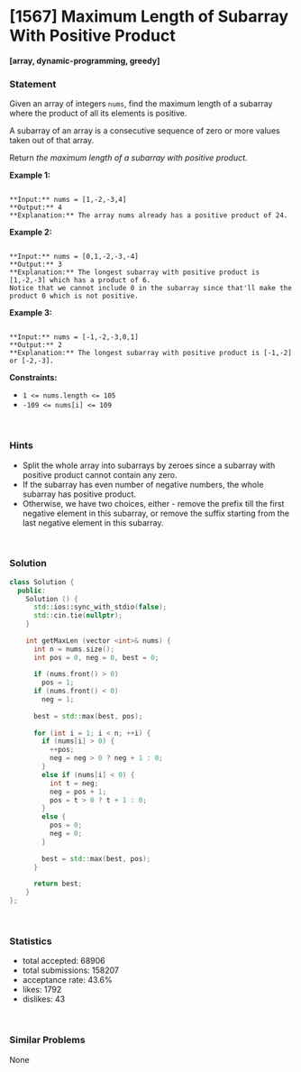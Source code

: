 # [1567] Maximum Length of Subarray With Positive Product

**[array, dynamic-programming, greedy]**

### Statement

Given an array of integers `nums`, find the maximum length of a subarray where the product of all its elements is positive.

A subarray of an array is a consecutive sequence of zero or more values taken out of that array.

Return *the maximum length of a subarray with positive product*.


**Example 1:**

```

**Input:** nums = [1,-2,-3,4]
**Output:** 4
**Explanation:** The array nums already has a positive product of 24.

```

**Example 2:**

```

**Input:** nums = [0,1,-2,-3,-4]
**Output:** 3
**Explanation:** The longest subarray with positive product is [1,-2,-3] which has a product of 6.
Notice that we cannot include 0 in the subarray since that'll make the product 0 which is not positive.
```

**Example 3:**

```

**Input:** nums = [-1,-2,-3,0,1]
**Output:** 2
**Explanation:** The longest subarray with positive product is [-1,-2] or [-2,-3].

```

**Constraints:**
* `1 <= nums.length <= 105`
* `-109 <= nums[i] <= 109`


<br>

### Hints

- Split the whole array into subarrays by zeroes since a subarray with positive product cannot contain any zero.
- If the subarray has even number of negative numbers, the whole subarray has positive product.
- Otherwise, we have two choices, either - remove the prefix till the first negative element in this subarray, or remove the suffix starting from the last negative element in this subarray.

<br>

### Solution

```cpp
class Solution {
  public:
    Solution () {
      std::ios::sync_with_stdio(false);
      std::cin.tie(nullptr);
    }
  
    int getMaxLen (vector <int>& nums) {
      int n = nums.size();
      int pos = 0, neg = 0, best = 0;
      
      if (nums.front() > 0)
        pos = 1;
      if (nums.front() < 0)
        neg = 1;
      
      best = std::max(best, pos);
      
      for (int i = 1; i < n; ++i) {
        if (nums[i] > 0) {
          ++pos;
          neg = neg > 0 ? neg + 1 : 0;
        }
        else if (nums[i] < 0) {
          int t = neg;
          neg = pos + 1;
          pos = t > 0 ? t + 1 : 0;
        }
        else {
          pos = 0;
          neg = 0;
        }
        
        best = std::max(best, pos);
      }
      
      return best;
    }
};
```

<br>

### Statistics

- total accepted: 68906
- total submissions: 158207
- acceptance rate: 43.6%
- likes: 1792
- dislikes: 43

<br>

### Similar Problems

None
